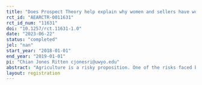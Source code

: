 ```yaml
---
title: "Does Prospect Theory help explain why women and sellers have worse outcomes in privately negotiated markets?"
rct_id: "AEARCTR-0011631"
rct_id_num: "11631"
doi: "10.1257/rct.11631-1.0"
date: "2023-06-22"
status: "completed"
jel: "nan"
start_year: "2018-01-01"
end_year: "2019-01-01"
pi: "Chian Jones Ritten cjonesri@uwyo.edu"
abstract: "Agriculture is a risky proposition. One of the risks faced by agricultural producers is the risk that sale negotiations do not result in a trade (negotiation failure risk). The current shift in agricultural markets away from auction settings to more privately negotiated contracting exacerbates this risk. Yet, relatively little is known about how this risk may impact market outcomes. Moreover, Expected Utility Theory fails to explain why buyers have been found to have higher earnings than sellers, and why men have higher earnings than women, in privately negotiated experimental market studies. This study augments a Cumulative Prospect Theory (CPT) lottery survey to include negotiation failure risk in order to explore whether the broader CPT framework may help explain these prior experimental findings, and how potential loss in the context of negotiation failure may impact outcomes. Study participants were presented with a series of lotteries framed in a private negotiation context to measure factors that likely influence their decisions in this bargaining environment, including levels of risk and loss aversion. Half of the participants also took part in a market experiment prior to the lottery survey in order to determine whether prior market experience affects the values of these CPT characteristics. Findings indicate that CPT does indeed help explain differences in negotiating behavior and outcomes during private negotiations between buyers and sellers, and between men and women. Specifically, sellers and women have higher levels of loss aversion than buyers and men, respectively. Further, individuals with high levels of loss aversion have lower market earnings, potentially explaining several anomalies found in previous studies. Moreover, we find that individual decisions under risk are context-dependent, suggesting opportunities for agricultural producers (who generally self-identify as sellers), and especially women, to improve bargaining outcomes."
layout: registration
---
```


